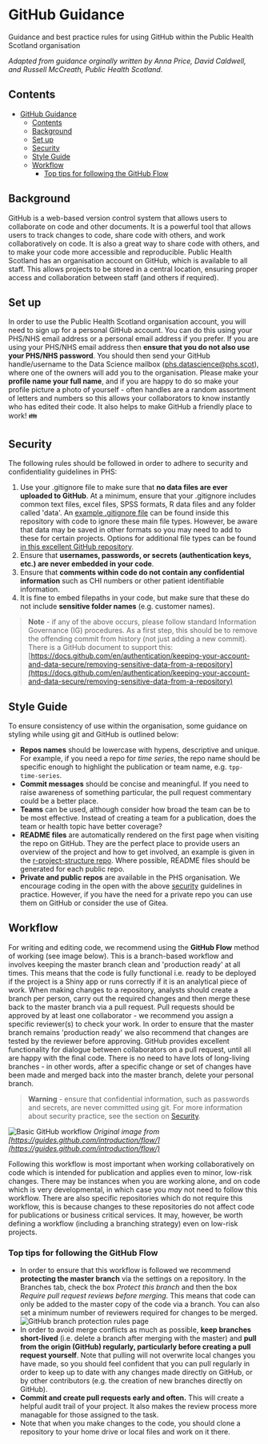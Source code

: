 # GitHub Guidance

Guidance and best practice rules for using GitHub within the Public Health Scotland organisation

*Adapted from guidance orginally written by Anna Price, David Caldwell, and Russell McCreath, Public Health Scotland.*

## Contents

- [GitHub Guidance](#github-guidance)
  - [Contents](#contents)
  - [Background](#background)
  - [Set up](#set-up)
  - [Security](#security)
  - [Style Guide](#style-guide)
  - [Workflow](#workflow)
    - [Top tips for following the GitHub Flow](#top-tips-for-following-the-github-flow)

## Background

GitHub is a web-based version control system that allows users to collaborate on code and other documents. It is a powerful tool that allows users to track changes to code, share code with others, and work collaboratively on code. It is also a great way to share code with others, and to make your code more accessible and reproducible. Public Health Scotland has an organisation account on GitHub, which is available to all staff. This allows projects to be stored in a central location, ensuring proper access and collaboration between staff (and others if required).

## Set up

In order to use the Public Health Scotland organisation account, you will need to sign up for a personal GitHub account. You can do this using your PHS/NHS email address or a personal email address if you prefer. If you are using your PHS/NHS email address then **ensure that you do not also use your PHS/NHS password**. You should then send your GitHub handle/username to the Data Science mailbox (phs.datascience@phs.scot), where one of the owners will add you to the organisation. Please make your **profile name your full name**, and if you are happy to do so make your profile picture a photo of yourself - often handles are a random assortment of letters and numbers so this allows your collaborators to know instantly who has edited their code. It also helps to make GitHub a friendly place to work! :family:

## Security

The following rules should be followed in order to adhere to security and confidentiality guidelines in PHS:

1. Use your .gitignore file to make sure that **no data files are ever uploaded to GitHub**. At a minimum, ensure that your .gitignore includes common text files, excel files, SPSS formats, R data files and any folder called 'data'. An [example .gitignore file](https://github.com/Public-Health-Scotland/GitHub-guidance/blob/master/.gitignore) can be found inside this repository with code to ignore these main file types. However, be aware that data may be saved in other formats so you may need to add to these for certain projects. Options for additional file types can be found [in this excellent GitHub repository](https://github.com/ukgovdatascience/dotfiles).
2. Ensure that **usernames, passwords, or secrets (authentication keys, etc.) are never embedded in your code**. 
3. Ensure that **comments within code do not contain any confidential information** such as CHI numbers or other patient identifiable information.
4. It is fine to embed filepaths in your code, but make sure that these do not include **sensitive folder names** (e.g. customer names).

> **Note** - if any of the above occurs, please follow standard Information Governance (IG) procedures. As a first step, this should be to remove the offending commit from history (not just adding a new commit). There is a GitHub document to support this: [https://docs.github.com/en/authentication/keeping-your-account-and-data-secure/removing-sensitive-data-from-a-repository](https://docs.github.com/en/authentication/keeping-your-account-and-data-secure/removing-sensitive-data-from-a-repository)

## Style Guide

To ensure consistency of use within the organisation, some guidance on styling while using git and GitHub is outlined below:

- **Repos names** should be lowercase with hypens, descriptive and unique. For example, if you need a repo for *time series*, the repo name should be specific enough to highlight the publication or team name, e.g. `tpp-time-series`.
- **Commit messages** should be concise and meaningful. If you need to raise awareness of something particular, the pull request commentary could be a better place.
- **Teams** can be used, although consider how broad the team can be to be most effective. Instead of creating a team for a publication, does the team or health topic have better coverage?
- **README files** are automatically rendered on the first page when visiting the repo on GitHub. They are the perfect place to provide users an overview of the project and how to get involved, an example is given in the [r-project-structure repo](https://github.com/Public-Health-Scotland/r-project-structure/blob/master/README.md). Where possible, README files should be generated for each public repo.
- **Private and public repos** are available in the PHS organisation. We encourage coding in the open with the above [security](#security) guidelines in practice. However, if you have the need for a private repo you can use them on GitHub or consider the use of Gitea.

## Workflow

For writing and editing code, we recommend using the **GitHub Flow** method of working (see image below). This is a branch-based workflow and involves keeping the master branch clean and 'production ready' at all times. This means that the code is fully functional i.e. ready to be deployed if the project is a Shiny app or runs correctly if it is an analytical piece of work. When making changes to a repository, analysts should create a branch per person, carry out the required changes and then merge these back to the master branch via a pull request. Pull requests should be approved by at least one collaborator - we recommend you assign a specific reviewer(s) to check your work. In order to ensure that the master branch remains 'production ready' we also recommend that changes are tested by the reviewer before approving. GitHub provides excellent functionality for dialogue between collaborators on a pull request, until all are happy with the final code. There is no need to have lots of long-living branches - in other words, after a specific change or set of changes have been made and merged back into the master branch, delete your personal branch. 

> **Warning** - ensure that confidential information, such as passwords and secrets, are never committed using git. For more information about security practice, see the section on [Security](#security).

![Basic GitHub workflow](https://i.imgur.com/LVTwlEE.png)
*Original image from [https://guides.github.com/introduction/flow/](https://guides.github.com/introduction/flow/)*

Following this workflow is most important when working collaboratively on code which is intended for publication and applies even to minor, low-risk changes. There may be instances when you are working alone, and on code which is very developmental, in which case you *may* not need to follow this workflow. There are also specific repositories which do not require this workflow, this is because changes to these repositories do not affect code for publications or business critical services. It may, however, be worth defining a workflow (including a branching strategy) even on low-risk projects.

### Top tips for following the GitHub Flow

- In order to ensure that this workflow is followed we recommend **protecting the master branch** via the settings on a repository. In the Branches tab, check the box *Protect this branch* and then the box *Require pull request reviews before merging*. This means that code can only be added to the master copy of the code via a branch. You can also set a minimum number of reviewers required for changes to be merged.
![GitHub branch protection rules page](https://i.imgur.com/b6EqJ7W.png)
- In order to avoid merge conflicts as much as possible, **keep branches short-lived** (i.e. delete a branch after merging with the master) and **pull from the origin (GitHub) regularly, particularly before creating a pull request yourself**. Note that pulling will not overwrite local changes you have made, so you should feel confident that you can pull regularly in order to keep up to date with any changes made directly on GitHub, or by other contributors (e.g. the creation of new branches directly on GitHub).
- **Commit and create pull requests early and often.** This will create a helpful audit trail of your project. It also makes the review process more managable for those assigned to the task.
- Note that when you make changes to the code, you should clone a repository to your home drive or local files and work on it there.
